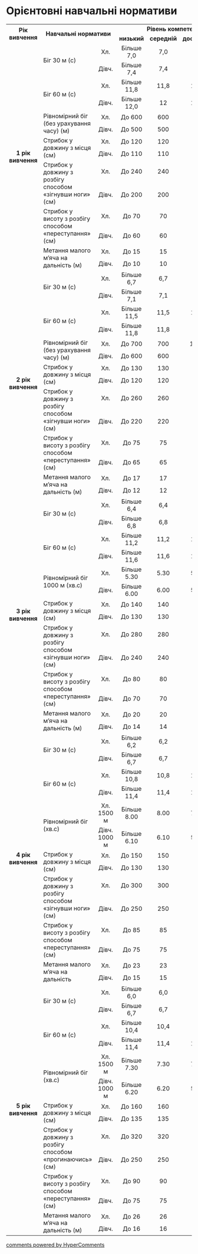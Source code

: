 <div id="hypercomments_widget" class="js-hypercomments-widget invisible"></div>

Орієнтовні навчальні нормативи
=============================

<table>
<tbody>
<tr>
<td rowspan="2" align="center"><b>Рік вивчення</b></td>
<td rowspan="2" colspan="2" align="center"><b>Навчальні нормативи</b></td>
<td colspan="4" align="center"><b>Рівень компетентності</b></td>
</tr>
<tr class="odd">
<td align="center"><b>низький</b></td>
<td align="center"><b>середній</b></td>
<td align="center"><b>достатній</b></td>
<td align="center"><b>високий</b></td>
</tr>
<tr class="even">
<td rowspan="14" align="center"><b>1 рік вивчення</b></td>
<td rowspan="2">Біг 30 м (с)</td>
<td align="center">Хл.</td>
<td align="center">Більше 7,0</td>
<td align="center">7,0</td>
<td align="center">6,5</td>
<td align="center">5,8</td>
</tr>
<tr class="odd">
<td align="center">Дівч.</td>
<td align="center">Більше 7,4</td>
<td align="center">7,4</td>
<td align="center">6,9</td>
<td align="center">6,2</td>
</tr>
<tr class="even">
<td rowspan="2">Біг 60 м (с)</td>
<td align="center">Хл.</td>
<td align="center">Більше 11,8</td>
<td align="center">11,8</td>
<td align="center">10,8</td>
<td align="center">10,0</td>
</tr>
<tr class="odd">
<td align="center">Дівч.</td>
<td align="center">Більше 12,0</td>
<td align="center">12</td>
<td align="center">11,2</td>
<td align="center">10,5</td>
</tr>
<tr class="even">
<td rowspan="2">Рівномірний біг (без урахування часу) (м)</td>
<td align="center">Хл.</td>
<td align="center">До 600</td>
<td align="center">600</td>
<td align="center">800</td>
<td align="center">1000</td>
</tr>
<tr class="odd">
<td align="center">Дівч.</td>
<td align="center">До 500</td>
<td align="center">500</td>
<td align="center">800</td>
<td align="center">1000</td>
</tr>
<tr class="even">
<td rowspan="2">Стрибок у довжину з місця (см)</td>
<td align="center">Хл.</td>
<td align="center">До 120</td>
<td align="center">120</td>
<td align="center">140</td>
<td align="center">160</td>
</tr>
<tr class="odd">
<td align="center">Дівч.</td>
<td align="center">До 110</td>
<td align="center">110</td>
<td align="center">120</td>
<td align="center">140</td>
</tr>
<tr class="even">
<td rowspan="2">Стрибок у довжину з розбігу способом «зігнувши ноги» (см)</td>
<td align="center">Хл.</td>
<td align="center">До 240</td>
<td align="center">240</td>
<td align="center">260</td>
<td align="center">280</td>
</tr>
<tr class="odd">
<td align="center">Дівч.</td>
<td align="center">До 200</td>
<td align="center">200</td>
<td align="center">220</td>
<td align="center">240</td>
</tr>
<tr class="even">
<td rowspan="2">Стрибок у висоту з розбігу способом «переступання» (см)</td>
<td align="center">Хл.</td>
<td align="center">До 70</td>
<td align="center">70</td>
<td align="center">80</td>
<td align="center">90</td>
</tr>
<tr class="odd">
<td align="center">Дівч.</td>
<td align="center">До 60</td>
<td align="center">60</td>
<td align="center">70</td>
<td align="center">80</td>
</tr>
<tr class="even">
<td rowspan="2">Метання малого м’яча на дальність (м)</td>
<td align="center">Хл.</td>
<td align="center">До 15</td>
<td align="center">15</td>
<td align="center">22</td>
<td align="center">28</td>
</tr>
<tr class="odd">
<td align="center">Дівч.</td>
<td align="center">До 10</td>
<td align="center">10</td>
<td align="center">13</td>
<td align="center">16</td>
</tr>
<tr class="even">
<td rowspan="14" align="center"><b>2 рік вивчення</b></td>
<td rowspan="2">Біг 30 м (с)</td>
<td align="center">Хл.</td>
<td align="center">Більше 6,7</td>
<td align="center">6,7</td>
<td align="center">6,2</td>
<td align="center">5,6</td>
</tr>
<tr class="odd">
<td align="center">Дівч.</td>
<td align="center">Більше 7,1</td>
<td align="center">7,1</td>
<td align="center">6,6</td>
<td align="center">6,0</td>
</tr>
<tr class="even">
<td rowspan="2">Біг 60 м (с)</td>
<td align="center">Хл.</td>
<td align="center">Більше 11,5</td>
<td align="center">11,5</td>
<td align="center">10,6</td>
<td align="center">9,8</td>
</tr>
<tr class="odd">
<td align="center">Дівч.</td>
<td align="center">Більше 11,8</td>
<td align="center">11,8</td>
<td align="center">11</td>
<td align="center">10,4</td>
</tr>
<tr class="even">
<td rowspan="2">Рівномірний біг (без урахування часу) (м)</td>
<td align="center">Хл.</td>
<td align="center">До 700</td>
<td align="center">700</td>
<td align="center">1000</td>
<td align="center">1200</td>
</tr>
<tr class="odd">
<td align="center">Дівч.</td>
<td align="center">До 600</td>
<td align="center">600</td>
<td align="center">800</td>
<td align="center">1000</td>
</tr>
<tr class="even">
<td rowspan="2">Стрибок у довжину з місця (см)</td>
<td align="center">Хл.</td>
<td align="center">До 130</td>
<td align="center">130</td>
<td align="center">150</td>
<td align="center">170</td>
</tr>
<tr class="odd">
<td align="center">Дівч.</td>
<td align="center">До 120</td>
<td align="center">120</td>
<td align="center">130</td>
<td align="center">150</td>
</tr>
<tr class="even">
<td rowspan="2">Стрибок у довжину з розбігу способом «зігнувши ноги» (см)</td>
<td align="center">Хл.</td>
<td align="center">До 260</td>
<td align="center">260</td>
<td align="center">280</td>
<td align="center">300</td>
</tr>
<tr class="odd">
<td align="center">Дівч.</td>
<td align="center">До 220</td>
<td align="center">220</td>
<td align="center">240</td>
<td align="center">260</td>
</tr>
<tr class="even">
<td rowspan="2">Стрибок у висоту з розбігу способом «переступання» (см)</td>
<td align="center">Хл.</td>
<td align="center">До 75</td>
<td align="center">75</td>
<td align="center">85</td>
<td align="center">95</td>
</tr>
<tr class="odd">
<td align="center">Дівч.</td>
<td align="center">До 65</td>
<td align="center">65</td>
<td align="center">75</td>
<td align="center">85</td>
</tr>
<tr class="even">
<td rowspan="2">Метання малого м’яча на дальність (м)</td>
<td align="center">Хл.</td>
<td align="center">До 17</td>
<td align="center">17</td>
<td align="center">24</td>
<td align="center">30</td>
</tr>
<tr class="odd">
<td align="center">Дівч.</td>
<td align="center">До 12</td>
<td align="center">12</td>
<td align="center">15</td>
<td align="center">18</td>
</tr>
<tr class="even">
<td rowspan="14" align="center"><b>3 рік вивчення</b></td>
<td rowspan="2">Біг 30 м (с)</td>
<td align="center">Хл.</td>
<td align="center">Більше 6,4</td>
<td align="center">6,4</td>
<td align="center">6,0</td>
<td align="center">5,4</td>
</tr>
<tr class="odd">
<td align="center">Дівч.</td>
<td align="center">Більше 6,8</td>
<td align="center">6,8</td>
<td align="center">6,4</td>
<td align="center">5,8</td>
</tr>
<tr class="even">
<td rowspan="2">Біг 60 м (с)</td>
<td align="center">Хл.</td>
<td align="center">Більше 11,2</td>
<td align="center">11,2</td>
<td align="center">10,4</td>
<td align="center">9,6</td>
</tr>
<tr class="odd">
<td align="center">Дівч.</td>
<td align="center">Більше 11,6</td>
<td align="center">11,6</td>
<td align="center">10,8</td>
<td align="center">10,3</td>
</tr>
<tr class="even">
<td rowspan="2">Рівномірний біг 1000 м (хв.с)</td>
<td align="center">Хл.</td>
<td align="center">Більше 5.30</td>
<td align="center">5.30</td>
<td align="center">5.00</td>
<td align="center">4.40</td>
</tr>
<tr class="odd">
<td align="center">Дівч.</td>
<td align="center">Більше 6.00</td>
<td align="center">6.00</td>
<td align="center">5.30</td>
<td align="center">5.10</td>
</tr>
<tr class="even">
<td rowspan="2">Стрибок у довжину з місця (см)</td>
<td align="center">Хл.</td>
<td align="center">До 140</td>
<td align="center">140</td>
<td align="center">160</td>
<td align="center">180</td>
</tr>
<tr class="odd">
<td align="center">Дівч.</td>
<td align="center">До 130</td>
<td align="center">130</td>
<td align="center">140</td>
<td align="center">160</td>
</tr>
<tr class="even">
<td rowspan="2">Стрибок у довжину з розбігу способом «зігнувши ноги» (см)</td>
<td align="center">Хл.</td>
<td align="center">До 280</td>
<td align="center">280</td>
<td align="center">300</td>
<td align="center">330</td>
</tr>
<tr class="odd">
<td align="center">Дівч.</td>
<td align="center">До 240</td>
<td align="center">240</td>
<td align="center">260</td>
<td align="center">280</td>
</tr>
<tr class="even">
<td rowspan="2">Стрибок у висоту з розбігу способом «переступання» (см)</td>
<td align="center">Хл.</td>
<td align="center">До 80</td>
<td align="center">80</td>
<td align="center">90</td>
<td align="center">100</td>
</tr>
<tr class="odd">
<td align="center">Дівч.</td>
<td align="center">До 70</td>
<td align="center">70</td>
<td align="center">80</td>
<td align="center">90</td>
</tr>
<tr class="even">
<td rowspan="2">Метання малого м’яча на дальність (м)</td>
<td align="center">Хл.</td>
<td align="center">До 20</td>
<td align="center">20</td>
<td align="center">26</td>
<td align="center">34</td>
</tr>
<tr class="odd">
<td align="center">Дівч.</td>
<td align="center">До 14</td>
<td align="center">14</td>
<td align="center">16</td>
<td align="center">20</td>
</tr>
<tr class="even">
<td rowspan="14" align="center"><b>4 рік вивчення</b></td>
<td rowspan="2">Біг 30 м (с)</td>
<td align="center">Хл.</td>
<td align="center">Більше 6,2</td>
<td align="center">6,2</td>
<td align="center">5,8</td>
<td align="center">5,2</td>
</tr>
<tr class="odd">
<td align="center">Дівч.</td>
<td align="center">Більше 6,7</td>
<td align="center">6,7</td>
<td align="center">6,2</td>
<td align="center">5,6</td>
</tr>
<tr class="even">
<td rowspan="2">Біг 60 м (с)</td>
<td align="center">Хл.</td>
<td align="center">Більше 10,8</td>
<td align="center">10,8</td>
<td align="center">10,0</td>
<td align="center">9,0</td>
</tr>
<tr class="odd">
<td align="center">Дівч.</td>
<td align="center">Більше 11,4</td>
<td align="center">11,4</td>
<td align="center">10,8</td>
<td align="center">10,3</td>
</tr>
<tr class="even">
<td rowspan="2">Рівномірний біг (хв.с)</td>
<td align="center">Хл. 1500 м</td>
<td align="center">Більше 8.00</td>
<td align="center">8.00</td>
<td align="center">7.20</td>
<td align="center">6.50</td>
</tr>
<tr class="odd">
<td align="center">Дівч. 1000 м</td>
<td align="center">Більше 6.10</td>
<td align="center">6.10</td>
<td align="center">5.40</td>
<td align="center">5.20</td>
</tr>
<tr class="even">
<td rowspan="2">Стрибок у довжину з місця (см)</td>
<td align="center">Хл.</td>
<td align="center">До 150</td>
<td align="center">150</td>
<td align="center">170</td>
<td align="center">185</td>
</tr>
<tr class="odd">
<td align="center">Дівч.</td>
<td align="center">До 130</td>
<td align="center">130</td>
<td align="center">145</td>
<td align="center">165</td>
</tr>
<tr class="even">
<td rowspan="2">Стрибок у довжину з розбігу способом «зігнувши ноги» (см)</td>
<td align="center">Хл.</td>
<td align="center">До 300</td>
<td align="center">300</td>
<td align="center">320</td>
<td align="center">360</td>
</tr>
<tr class="odd">
<td align="center">Дівч.</td>
<td align="center">До 250</td>
<td align="center">250</td>
<td align="center">270</td>
<td align="center">290</td>
</tr>
<tr class="even">
<td rowspan="2">Стрибок у висоту з розбігу способом «переступання» (см)</td>
<td align="center">Хл.</td>
<td align="center">До 85</td>
<td align="center">85</td>
<td align="center">95</td>
<td align="center">105</td>
</tr>
<tr class="odd">
<td align="center">Дівч.</td>
<td align="center">До 75</td>
<td align="center">75</td>
<td align="center">85</td>
<td align="center">95</td>
</tr>
<tr class="even">
<td rowspan="2">Метання малого м’яча на дальність</td>
<td align="center">Хл.</td>
<td align="center">До 23</td>
<td align="center">23</td>
<td align="center">30</td>
<td align="center">36</td>
</tr>
<tr class="odd">
<td align="center">Дівч.</td>
<td align="center">До 15</td>
<td align="center">15</td>
<td align="center">18</td>
<td align="center">22</td>
</tr>
<tr class="even">
<td rowspan="14" align="center"><b>5 рік вивчення</b></td>
<td rowspan="2">Біг 30 м (с)</td>
<td align="center">Хл.</td>
<td align="center">Більше 6,0</td>
<td align="center">6,0</td>
<td align="center">5,6</td>
<td align="center">5,0</td>
</tr>
<tr class="odd">
<td align="center">Дівч.</td>
<td align="center">Більше 6,7</td>
<td align="center">6,7</td>
<td align="center">6,0</td>
<td align="center">5,5</td>
</tr>
<tr class="even">
<td rowspan="2">Біг 60 м (с)</td>
<td align="center">Хл.</td>
<td align="center">Більше 10,4</td>
<td align="center">10,4</td>
<td align="center">9,8</td>
<td align="center">8,8</td>
</tr>
<tr class="odd">
<td align="center">Дівч.</td>
<td align="center">Більше 11,4</td>
<td align="center">11,4</td>
<td align="center">10,6</td>
<td align="center">10,2</td>
</tr>
<tr class="even">
<td rowspan="2">Рівномірний біг (хв.с)</td>
<td align="center">Хл. 1500 м</td>
<td align="center">Більше 7.30</td>
<td align="center">7.30</td>
<td align="center">7.00</td>
<td align="center">6.30</td>
</tr>
<tr class="odd">
<td align="center">Дівч. 1000 м</td>
<td align="center">Більше 6.20</td>
<td align="center">6.20</td>
<td align="center">5.40</td>
<td align="center">5.20</td>
</tr>
<tr class="even">
<td rowspan="2">Стрибок у довжину з місця (см)</td>
<td align="center">Хл.</td>
<td align="center">До 160</td>
<td align="center">160</td>
<td align="center">180</td>
<td align="center">200</td>
</tr>
<tr class="odd">
<td align="center">Дівч.</td>
<td align="center">До 135</td>
<td align="center">135</td>
<td align="center">150</td>
<td align="center">170</td>
</tr>
<tr class="even">
<td rowspan="2">Стрибок у довжину з розбігу способом «прогинаючись» (см)</td>
<td align="center">Хл.</td>
<td align="center">До 320</td>
<td align="center">320</td>
<td align="center">340</td>
<td align="center">390</td>
</tr>
<tr class="odd">
<td align="center">Дівч.</td>
<td align="center">До 250</td>
<td align="center">250</td>
<td align="center">270</td>
<td align="center">300</td>
</tr>
<tr class="even">
<td rowspan="2">Стрибок у висоту з розбігу способом «переступання» (см)</td>
<td align="center">Хл.</td>
<td align="center">До 90</td>
<td align="center">90</td>
<td align="center">100</td>
<td align="center">115</td>
</tr>
<tr class="odd">
<td align="center">Дівч.</td>
<td align="center">До 75</td>
<td align="center">75</td>
<td align="center">85</td>
<td align="center">100</td>
</tr>
<tr class="even">
<td rowspan="2">Метання малого м’яча на дальність (м)</td>
<td align="center">Хл.</td>
<td align="center">До 26</td>
<td align="center">26</td>
<td align="center">32</td>
<td align="center">40</td>
</tr>
<tr class="odd">
<td align="center">Дівч.</td>
<td align="center">До 16</td>
<td align="center">16</td>
<td align="center">19</td>
<td align="center">24</td>
</tr>
</tbody>
</table>

<div class="js-hypercomments-container">
    <a href="http://hypercomments.com" class="hc-link" title="comments widget">comments powered by HyperComments</a>
</div>